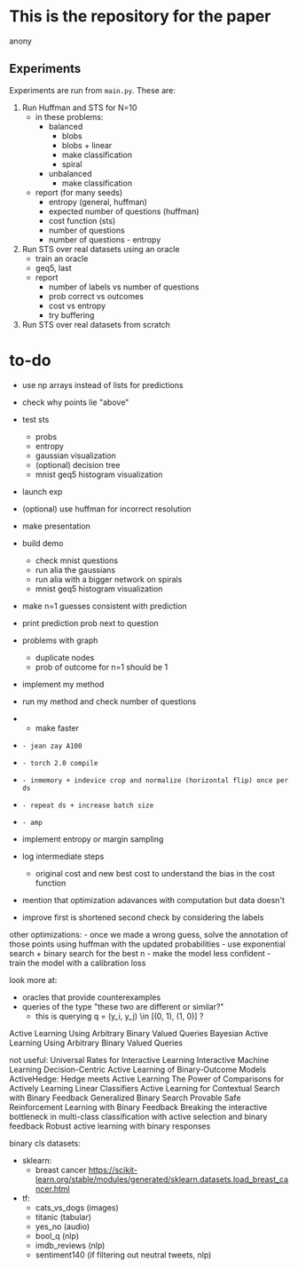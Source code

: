 # This is the repository for the paper
anony

## Experiments
Experiments are run from `main.py`. These are:
1. Run Huffman and STS for N=10
   - in these problems:
        - balanced
            - blobs
            - blobs + linear
            - make classification
            - spiral
        - unbalanced
            - make classification
    - report (for many seeds)
      - entropy (general, huffman)
      - expected number of questions (huffman)
      - cost function (sts)
      - number of questions
      - number of questions - entropy
2. Run STS over real datasets using an oracle
    - train an oracle
    - geq5, last
    - report
        - number of labels vs number of questions
        - prob correct vs outcomes
        - cost vs entropy
        - try buffering
3. Run STS over real datasets from scratch


# to-do
- use np arrays instead of lists for predictions
- check why points lie "above"
- test sts
    - probs
    - entropy
    - gaussian visualization
    - (optional) decision tree
    - mnist geq5 histogram visualization
- launch exp
- (optional) use huffman for incorrect resolution
- make presentation
- build demo

    - check mnist questions
    - run alia the gaussians
    - run alia with a bigger network on spirals
    - mnist geq5 histogram visualization
- make n=1 guesses consistent with prediction
- print prediction prob next to question

- problems with graph
    - duplicate nodes
    - prob of outcome for n=1 should be 1


- implement my method
- run my method and check number of questions

- - make faster
-     - jean zay A100
-     - torch 2.0 compile
-     - inmemory + indevice crop and normalize (horizontal flip) once per ds
-     - repeat ds + increase batch size
-     - amp

- implement entropy or margin sampling

- log intermediate steps
    - original cost and new best cost to understand the bias in the cost function

- mention that optimization adavances with computation but data doesn't 

- improve first is shortened second check by considering the labels

other optimizations:
    - once we made a wrong guess, solve the annotation of those points using huffman with the updated probabilities
    - use exponential search + binary search for the best n
    - make the model less confident 
    - train the model with a calibration loss

look more at:
- oracles that provide counterexamples
- queries of the type "these two are different or similar?"
    - this is querying q = (y_i, y_j) \in [(0, 1), (1, 0)] ?


Active Learning Using Arbitrary Binary Valued Queries
Bayesian Active Learning Using Arbitrary Binary Valued Queries

not useful:
Universal Rates for Interactive Learning
Interactive Machine Learning
Decision-Centric Active Learning of  Binary-Outcome Models
ActiveHedge: Hedge meets Active Learning The Power of Comparisons for Actively Learning Linear Classifiers
Active Learning for Contextual Search with Binary Feedback
Generalized Binary Search
Provable Safe Reinforcement Learning with Binary Feedback
Breaking the interactive bottleneck in multi-class classification with active selection and binary feedback
Robust active learning with binary responses



binary cls datasets:
- sklearn:
    - breast cancer https://scikit-learn.org/stable/modules/generated/sklearn.datasets.load_breast_cancer.html
- tf:
    - cats_vs_dogs (images)
    - titanic (tabular)
    - yes_no (audio)
    - bool_q (nlp)
    - imdb_reviews (nlp)
    - sentiment140 (if filtering out neutral tweets, nlp)

